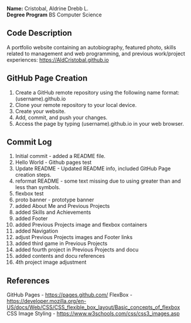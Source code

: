 **Name:** Cristobal, Aldrine Drebb L.<br/>
**Degree Program** BS Computer Science <br/>

## Code Description

A portfolio website containing an autobiography, featured photo, skills related to management and web programming, and previous work/project experiences:
https://AldCristobal.github.io

## GitHub Page Creation

1. Create a GitHub remote repository using the following name format: (username).github.io
2. Clone your remote repository to your local device.
3. Create your website.
4. Add, commit, and push your changes.
5. Access the page by typing (username).github.io in your web browser.

## Commit Log

1. Initial commit - added a README file.
2. Hello World - Github pages test
3. Update README - Updated README info, included GitHub Page creation steps.
4. reformat README - some text missing due to using greater than and less than symbols.
5. flexbox test
6. proto banner - prototype banner
7. added About Me and Previous Projects
8. added Skills and Achievements
9. added Footer
10. added Previous Projects image and flexbox containers
11. added Navigation
12. adjust Previous Projects images and Footer links
13. added third game in Previous Projects
14. added fourth project in Previous Projects and docu
15. added contents and docu references
16. 4th project image adjustment

## References

GitHub Pages - https://pages.github.com/
FlexBox - https://developer.mozilla.org/en-US/docs/Web/CSS/CSS_flexible_box_layout/Basic_concepts_of_flexbox 
CSS Image Styling - https://www.w3schools.com/css/css3_images.asp 